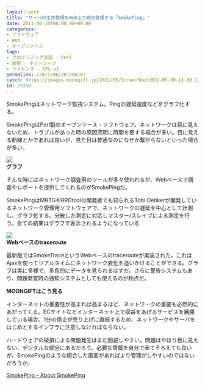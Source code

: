 ```yaml
---
layout: post
title: "サーバの生死管理をWeb上で統合管理する「SmokePing」"
date: 2011-06-10T06:00:00+09:00
categories:
- ソフトウェア
- Web
- オープンソース
tags: 
- プログラミング言語 - Perl
- 技術 - ネットワーク
- ライセンス - GPL v2
permalink: /2011/06/20110610/
catch: https://images.moongift.jp/2011/05/ScreenShot2011-05-30-11.00.12_thumb.png
id: 27250
---
```

SmokePingはネットワーク監視システム。Pingの遅延速度などをグラフ化する。

  

SmokePingはPerl製のオープンソース・ソフトウェア。ネットワークは目に見えないため、トラブルがあった時の原因究明に時間を要する場合が多い。目に見える断線とかであれば良いが、見た目は普通なのになぜか繋がらないといった場合が多い。

  

[![](https://images.moongift.jp/2011/05/ScreenShot2011-05-30-11.01.47_thumb.png)](https://images.moongift.jp/2011/05/4dd86fcf9fe67f6d70710402e5522f22.png)  
**グラフ**

  

そんな時にはネットワーク調査用のツールが多々使われるが、Webベースで調査やレポートを提供してくれるのがSmokePingだ。

  
<!--more-->  

SmokePingはMRTGやRRDtoolの開発者でも知られるTobi Oetikerが開発しているネットワーク管理用ソフトウェアで、ネットワークの遅延を中心として計測し、グラフ化する。分散した測定に対応しマスター/スレイブによる測定を行う。全ての結果はグラフで表示されるようになっている

  

[![](https://images.moongift.jp/2011/05/ScreenShot2011-05-30-11.00.12_thumb.png)](https://images.moongift.jp/2011/05/1764412113f9c9c4a7ecbc7ad579913f.png)  
**Webベースのtraceroute**

  

最新版ではSmokeTraceというWebベースのtracerouteが実装された。これはAjaxを使ってリアルタイムにネットワーク変化を追いかけることができる。グラフは実に多様で、多角的にデータを見られるはずだ。さらに警告システムもあり、問題発覚時の通知システムとしても使えるのが利点だ。

  
  
  

**MOONGIFTはこう見る**

  

インターネットの重要性が高まれば高まるほど、ネットワークの重要も必然的にあがってくる。ECサイトなどインターネット上で収益をあげるサービスを展開している場合、1分の停止が売り上げに直結するため、ネットワークやサーバをはじめとするインフラに注意しなければならない。

  

ハードウェアの破損による問題発生はまだ回避しやすい。問題はやはり目に見えない、デジタルな部分にあるだろう。必要な情報を自分で全てそろえても良いが、SmokePingのような統合した画面があればより管理がしやすいのではないだろうか。

  

[SmokePing - About SmokePing](http://oss.oetiker.ch/smokeping/index.en.html)

